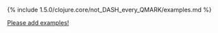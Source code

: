 {% include 1.5.0/clojure.core/not_DASH_every_QMARK/examples.md %}

[Please add examples!](https://github.com/arrdem/grimoire/edit/master/_includes/1.6.0/clojure.core/not_DASH_every_QMARK/examples.md)
